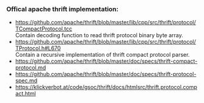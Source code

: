 ### Offical apache thrift implementation:
* https://github.com/apache/thrift/blob/master/lib/cpp/src/thrift/protocol/TCompactProtocol.tcc<br>
Contain decoding function to read thrift protocol binary byte array.
* https://github.com/apache/thrift/blob/master/lib/cpp/src/thrift/protocol/TProtocol.h#L670<br>
Contain a recursive implementation of thrift compact protocol parser.
* https://github.com/apache/thrift/blob/master/doc/specs/thrift-compact-protocol.md
* https://github.com/apache/thrift/blob/master/doc/specs/thrift-protocol-spec.md
* https://klickverbot.at/code/gsoc/thrift/docs/htmlsrc/thrift.protocol.compact.html
